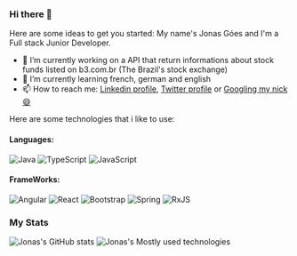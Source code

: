 ### Hi there 👋

Here are some ideas to get you started:
My name's Jonas Góes and I'm a Full stack Junior Developer.

- 🔭 I’m currently working on a API that return informations about stock funds listed on b3.com.br (The Brazil's stock exchange)
- 🌱 I’m currently learning french, german and english
- 📫 How to reach me: [Linkedin profile](https://www.linkedin.com/in/jonasdsg/),  [Twitter profile](https://twitter.com/jonasdsg) or [Googling my nick 😄](https://www.google.com/search?q=jonasdsg)
 
Here are some technologies that i like to use:

#### Languages:

<img alt="Java" src="https://img.shields.io/badge/java-%23ED8B00.svg?&style=for-the-badge&logo=java&logoColor=white"/> <img alt="TypeScript" src="https://img.shields.io/badge/typescript%20-%23007ACC.svg?&style=for-the-badge&logo=typescript&logoColor=white"/> <img alt="JavaScript" src="https://img.shields.io/badge/javascript%20-%23323330.svg?&style=for-the-badge&logo=javascript&logoColor=%23F7DF1E"/> 

#### FrameWorks:

<img alt="Angular" src="https://img.shields.io/badge/angular%20-%23DD0031.svg?&style=for-the-badge&logo=angular&logoColor=white"/> <img alt="React" src="https://img.shields.io/badge/react%20-%2320232a.svg?&style=for-the-badge&logo=react&logoColor=%2361DAFB"/> <img alt="Bootstrap" src="https://img.shields.io/badge/bootstrap%20-%23563D7C.svg?&style=for-the-badge&logo=bootstrap&logoColor=white"/> <img alt="Spring" src="https://img.shields.io/badge/spring%20-%236DB33F.svg?&style=for-the-badge&logo=spring&logoColor=white"/> <img alt="RxJS" src="https://img.shields.io/badge/rxjs-%23B7178C.svg?&style=for-the-badge&logo=reactivex&logoColor=white" />

### My Stats
![Jonas's GitHub stats](https://github-readme-stats.vercel.app/api?username=jonasdsg&show_icons=true)  ![Jonas's Mostly used technologies](https://github-readme-stats.vercel.app/api/top-langs/?username=jonasdsg&layout=compact)

